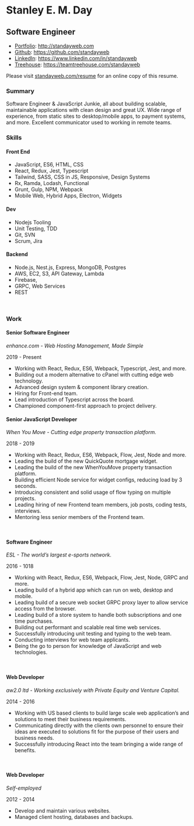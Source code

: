 # Stanley E. M. Day

## Software Engineer

- [Portfolio](http://standayweb.com): http://standayweb.com
- [Github](https://github.com/standayweb): https://github.com/standayweb
- [LinkedIn](https://www.linkedin.com/in/standayweb): https://www.linkedin.com/in/standayweb
- [Treehouse](https://teamtreehouse.com/standayweb): https://teamtreehouse.com/standayweb

Please visit [standayweb.com/resume](http://standayweb.com/resume) for an online copy of this resume.

### Summary

Software Engineer & JavaScript Junkie, all about building scalable, maintainable applications with clean design and great UX. Wide range of experience, from static sites to desktop/mobile apps, to payment systems, and more. Excellent communicator used to working in remote teams.

### Skills

#### Front End

- JavaScript, ES6, HTML, CSS
- React, Redux, Jest, Typescript
- Tailwind, SASS, CSS in JS, Responsive, Design Systems
- Rx, Ramda, Lodash, Functional
- Grunt, Gulp, NPM, Webpack
- Mobile Web, Hybrid Apps, Electron, Widgets

#### Dev

- Nodejs Tooling
- Unit Testing, TDD
- Git, SVN
- Scrum, Jira

#### Backend

- Node.js, Nest.js, Express, MongoDB, Postgres
- AWS, EC2, S3, API Gateway, Lambda
- Firebase,
- GRPC, Web Services
- REST

&nbsp;

### Work

#### Senior Software Engineer

_enhance.com - Web Hosting Management, Made Simple_

2019 - Present

- Working with React, Redux, ES6, Webpack, Typescript, Jest, and more.
- Building out a modern alternative to cPanel with cutting edge web technology.
- Advanced design system & component library creation.
- Hiring for Front-end team.
- Lead introduction of Typescript across the board.
- Championed component-first approach to project delivery.

#### Senior JavaScript Developer

_When You Move - Cutting edge property transaction platform._

2018 - 2019

- Working with React, Redux, ES6, Webpack, Flow, Jest, Node and more.
- Leading the build of the new QuickQuote mortgage widget.
- Leading the build of the new WhenYouMove property transaction platform.
- Building efficient Node service for widget configs, reducing load by 3 seconds.
- Introducing consistent and solid usage of flow typing on multiple projects.
- Leading hiring of new Frontend team members, job posts, coding tests, interviews.
- Mentoring less senior members of the Frontend team.

&nbsp;

#### Software Engineer

_ESL - The world’s largest e-sports network._

2016 - 1018

- Working with React, Redux, ES6, Webpack, Flow, Jest, Node, GRPC and more.
- Leading build of a hybrid app which can run on web, desktop and mobile.
- Leading build of a secure web socket GRPC proxy layer to allow service access from the browser.
- Leading build of a store system to handle both subscriptions and one time purchases.
- Building out performant and scalable real time web services.
- Successfully introducing unit testing and typing to the web team.
- Conducting interviews for web team applicants.
- Being the go to person for knowledge of JavaScript and web technologies.

&nbsp;

#### Web Developer

_aw2.0 ltd - Working exclusively with Private Equity and Venture Capital._

2014 - 2016

- Working with US based clients to build large scale web application’s and solutions to meet their business requirements.
- Communicating directly with the clients own personnel to ensure their ideas are executed to solutions fit for the purpose of their users and business needs.
- Successfully introducing React into the team bringing a wide range of benefits.

&nbsp;

#### Web Developer

_Self-employed_

2012 - 2014

- Develop and maintain various websites.
- Managed client hosting, databases and backups.
